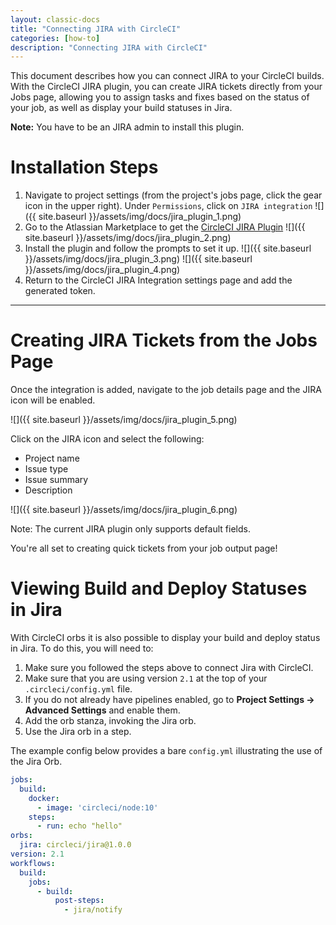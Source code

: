 ```yaml
---
layout: classic-docs
title: "Connecting JIRA with CircleCI"
categories: [how-to]
description: "Connecting JIRA with CircleCI"
---
```


This document describes how you can connect JIRA to your CircleCI builds. With
the CircleCI JIRA plugin, you can create JIRA tickets directly from your Jobs
page, allowing you to assign tasks and fixes based on the status of your job, as
well as display your build statuses in Jira.

**Note:** You have to be an JIRA admin to install this plugin.

# Installation Steps

1. Navigate to project settings (from the project's jobs page, click the gear icon in the upper right). Under `Permissions`, click on `JIRA integration`
![]({{ site.baseurl }}/assets/img/docs/jira_plugin_1.png)
2. Go to the Atlassian Marketplace to get the [CircleCI JIRA Plugin](https://marketplace.atlassian.com/apps/1215946/circleci-for-jira?hosting=cloud&tab=overview)
![]({{ site.baseurl }}/assets/img/docs/jira_plugin_2.png)
3. Install the plugin and follow the prompts to set it up.
![]({{ site.baseurl }}/assets/img/docs/jira_plugin_3.png)
![]({{ site.baseurl }}/assets/img/docs/jira_plugin_4.png)
4. Return to the CircleCI JIRA Integration settings page and add the generated token.

---

# Creating JIRA Tickets from the Jobs Page

Once the integration is added, navigate to the job details page and the JIRA icon will be enabled. 

![]({{ site.baseurl }}/assets/img/docs/jira_plugin_5.png)

Click on the JIRA icon and select the following:

- Project name
- Issue type
- Issue summary
- Description

![]({{ site.baseurl }}/assets/img/docs/jira_plugin_6.png)

Note: The current JIRA plugin only supports default fields.

You're all set to creating quick tickets from your job output page!

# Viewing Build and Deploy Statuses in Jira 

With CircleCI orbs it is also possible to display your build and deploy status
in Jira. To do this, you will need to: 

1. Make sure you followed the steps above to connect Jira with CircleCI.
1. Make sure that you are using version `2.1` at the top of your `.circleci/config.yml` file.
1. If you do not already have pipelines enabled, go to **Project Settings -> Advanced Settings** and enable them.
1. Add the orb stanza, invoking the Jira orb.
1. Use the Jira orb in a step.

The example config below provides a bare `config.yml` illustrating the use of the Jira Orb.


```yaml
jobs:
  build:
    docker:
      - image: 'circleci/node:10'
    steps:
      - run: echo "hello"
orbs:
  jira: circleci/jira@1.0.0
version: 2.1
workflows:
  build:
    jobs:
      - build:
          post-steps:
            - jira/notify
```
